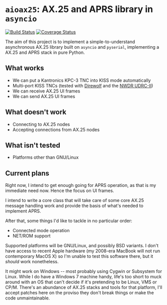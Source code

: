 # `aioax25`: AX.25 and APRS library in `asyncio`

[![Build Status](https://travis-ci.org/sjlongland/aioax25.svg?branch=master)](https://travis-ci.org/sjlongland/aioax25)
[![Coverage Status](https://coveralls.io/repos/github/sjlongland/aioax25/badge.svg?branch=master)](https://coveralls.io/github/sjlongland/aioax25?branch=master)

The aim of this project is to implement a simple-to-understand asynchronous
AX.25 library built on `asyncio` and `pyserial`, implementing a AX.25 and APRS
stack in pure Python.

## What works

* We can put a Kantronics KPC-3 TNC into KISS mode automatically
* Multi-port KISS TNCs (tested with
  [Direwolf](https://github.com/wb2osz/direwolf) and the
  [NWDR UDRC-II](https://nw-digital-radio.groups.io/g/udrc/wiki/home))
* We can receive AX.25 UI frames
* We can send AX.25 UI frames

## What doesn't work

* Connecting to AX.25 nodes
* Accepting connections from AX.25 nodes

## What isn't tested

* Platforms other than GNU/Linux

## Current plans

Right now, I intend to get enough going for APRS operation, as that is my
immediate need now.  Hence the focus on UI frames.

I intend to write a core class that will take care of some core AX.25 message
handling work and provide the basis of what's needed to implement APRS.

After that, some things I'd like to tackle in no particular order:

* Connected mode operation
* NET/ROM support

Supported platforms will be GNU/Linux, and possibly BSD variants.  I don't
have access to recent Apple hardware (my 2008-era MacBook will not run
contemporary MacOS X) so I'm unable to test this software there, but it
_should_ work nonetheless.

It might work on Windows -- most probably using Cygwin or Subsystem for Linux.
While I do have a Windows 7 machine handy, life's too short to muck around
with an OS that can't decide if it's pretending to be Linux, VMS or CP/M.
There's an abundance of AX.25 stacks and tools for that platform, I'll accept
patches here on the proviso they don't break things or make the code
unmaintainable.
